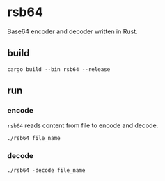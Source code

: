 # rsb64

Base64 encoder and decoder written in Rust.

## build
```
cargo build --bin rsb64 --release
```

## run

### encode
`rsb64` reads content from file to encode and decode.

```
./rsb64 file_name
```

### decode
```
./rsb64 -decode file_name
```
